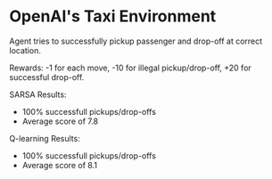 # OpenAI's Taxi Environment

Agent tries to successfully pickup passenger and drop-off at correct location.

Rewards: -1 for each move, -10 for illegal pickup/drop-off, +20 for successful drop-off.

SARSA Results:
- 100% successfull pickups/drop-offs
- Average score of 7.8

Q-learning Results:
- 100% successfull pickups/drop-offs
- Average score of 8.1